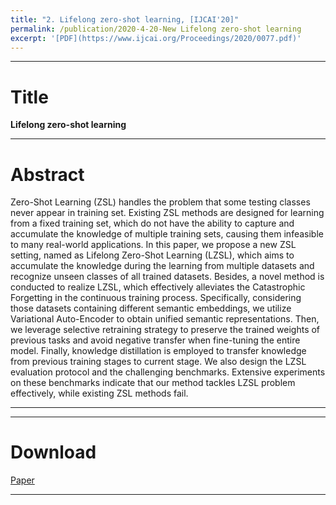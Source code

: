 ```yaml
---
title: "2. Lifelong zero-shot learning, [IJCAI'20]"
permalink: /publication/2020-4-20-New Lifelong zero-shot learning
excerpt: '[PDF](https://www.ijcai.org/Proceedings/2020/0077.pdf)'
---
```


---
# Title
__Lifelong zero-shot learning__  

---
# Abstract

Zero-Shot Learning (ZSL) handles the problem that some testing classes never appear in training set. Existing ZSL methods are designed for learning from a fixed training set, which do not have the ability to capture and accumulate the knowledge of multiple training sets, causing them infeasible to many real-world applications. In this paper, we propose a new ZSL setting, named as Lifelong Zero-Shot Learning (LZSL), which aims to accumulate the knowledge during the learning from multiple datasets and recognize unseen classes of all trained datasets. Besides, a novel method is conducted to realize LZSL, which effectively alleviates the Catastrophic Forgetting in the continuous training process. Specifically, considering those datasets containing different semantic embeddings, we utilize Variational Auto-Encoder to obtain unified semantic representations. Then, we leverage selective retraining strategy to preserve the trained weights of previous tasks and avoid negative transfer when fine-tuning the entire model. Finally, knowledge distillation is employed to transfer knowledge from previous training stages to current stage. We also design the LZSL evaluation protocol and the challenging benchmarks. Extensive experiments on these benchmarks indicate that our method tackles LZSL problem effectively, while existing ZSL methods fail.


---


---
# Download
[Paper](https://www.ijcai.org/Proceedings/2020/0077.pdf)  

---

